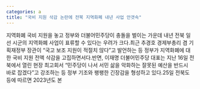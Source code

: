 ```yaml
---
categories: a
title: "국비 지원 삭감 논란에 전북 지역화폐 내년 사업 안갯속"
---
```

지역화폐 국비 지원을 놓고 정부와 더불어민주당이 충돌을 벌이는 가운데 내년 전북 일선 시군의 지역화폐 사업이 표류할 수 있다는 우려가 크다.최근 추경호 경제부총리 겸 기획재정부 장관이 “국고 보조 지원이 적절치 않다”고 발언하는 등 정부가 지역화폐에 대한 국비 지원 전액 삭감을 고집하면서다.반면, 이재명 더불어민주당 대표는 지난 16일 전북에서 열린 현장 최고회서 “민주당이 나서 서민 삶을 악화하는 잘못된 예산을 반드시 바로 잡겠다”고 강조하는 등 정부 기조와 팽팽한 긴장감을 형성하고 있다.25일 전북도 등에 따르면 2023년도 본
